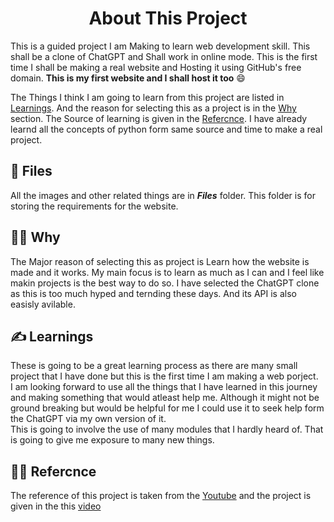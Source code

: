 <H1 style="text-align: center">  About This Project </H1>

This is a guided project I am Making to learn web development skill. This shall be a clone of ChatGPT and Shall work in online mode. This is the first time I shall be making a real website and Hosting it using GitHub's free domain. **This is my first website and I shall host it too**  :smile:

The Things I think I am going to learn from this project are listed in [Learnings](#learnings). And the reason for selecting this as a project is in the [Why](#why) section.
The Source of learning is given in the [Refercnce](#refercnce). I have already learnd all the concepts of python form same source and time to make a real project.

## :open_file_folder: Files

All the images and other related things are in ***Files*** folder. This folder is for storing the requirements for the website.<br>

<!-- Something about the files of the Project here -->

<!-- The Game code and logic is in the file **[game.py](./game.py)** <br>
Where as the main file is which contains all the preplaying setup and other stuff are in **[main.py](./main.py)** -->

## :student: Why
The Major reason of selecting this as project is Learn how the website is made and it works. My main focus is to learn as much as I can and I feel like makin projects is the best way to do so. I have selected the ChatGPT clone as this is too much hyped and ternding these days. And its API is also easisly avilable.


## :writing_hand: Learnings
These is going to be a great learning process as there are many small project that I have done but this is the first time I am making a web porject. <br>
I am looking forward to use all the things that I have learned in this journey and making something that would atleast help me. Although it might not be ground breaking but would be helpful for me I could use it to seek help form the ChatGPT via my own version of it.<br>
This is going to involve the use of many modules that I hardly heard of. That is going to give me exposure to many new things.


## :technologist: Refercnce
The reference of this project is taken from the [Youtube](https://www.youtube.com) and the project is given in the this [video](https://www.youtube.com/watch?v=OAr6AIvH9VY&t=30s)